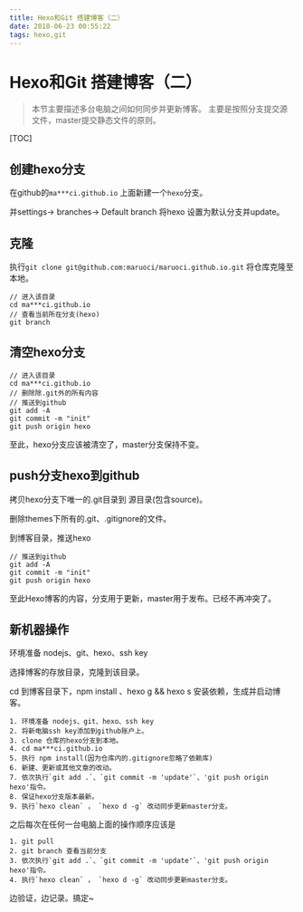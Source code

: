 ```yaml
---
title: Hexo和Git 搭建博客（二）
date: 2018-06-23 00:55:22
tags: hexo,git
---
```


# Hexo和Git 搭建博客（二）

>  本节主要描述多台电脑之间如何同步并更新博客。
>  主要是按照分支提交源文件，master提交静态文件的原则。

[TOC]

## 创建hexo分支

在github的`ma***ci.github.io` 上面新建一个`hexo`分支。

并settings-> branches-> Default branch 将hexo 设置为默认分支并update。

## 克隆

执行`git clone git@github.com:maruoci/maruoci.github.io.git` 将仓库克隆至本地。

```
// 进入该目录
cd ma***ci.github.io
// 查看当前所在分支(hexo)
git branch
```

## 清空hexo分支

```
// 进入该目录
cd ma***ci.github.io
// 删除除.git外的所有内容
// 推送到github
git add -A
git commit -m "init"
git push origin hexo
```

至此，hexo分支应该被清空了，master分支保持不变。

## push分支hexo到github

拷贝hexo分支下唯一的.git目录到 源目录(包含source)。

删除themes下所有的.git、.gitignore的文件。

到博客目录，推送hexo

```
// 推送到github
git add -A
git commit -m "init"
git push origin hexo
```

至此Hexo博客的内容，分支用于更新，master用于发布。已经不再冲突了。

## 新机器操作

环境准备  nodejs、git、hexo、ssh key

选择博客的存放目录，克隆到该目录。

cd 到博客目录下，npm install 、hexo g && hexo s 安装依赖，生成并启动博客。

```
1. 环境准备 nodejs、git、hexo、ssh key
2. 将新电脑ssh key添加到github账户上。
3. clone 仓库的hexo分支到本地。
4. cd ma***ci.github.io
5. 执行 npm install(因为仓库内的.gitignore忽略了依赖库)
6. 新建、更新或其他文章的改动。
7. 依次执行`git add .`、`git commit -m 'update'`、'git push origin hexo'指令。
8. 保证hexo分支版本最新。
9. 执行`hexo clean` ， `hexo d -g` 改动同步更新master分支。
```

之后每次在任何一台电脑上面的操作顺序应该是

```
1. git pull
2. git branch 查看当前分支
3. 依次执行`git add .`、`git commit -m 'update'`、'git push origin hexo'指令。
4. 执行`hexo clean` ， `hexo d -g` 改动同步更新master分支。
```

边验证，边记录。搞定~